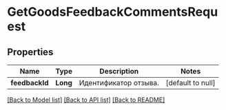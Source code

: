 # GetGoodsFeedbackCommentsRequest
## Properties

| Name | Type | Description | Notes |
|------------ | ------------- | ------------- | -------------|
| **feedbackId** | **Long** | Идентификатор отзыва.  | [default to null] |

[[Back to Model list]](../README.md#documentation-for-models) [[Back to API list]](../README.md#documentation-for-api-endpoints) [[Back to README]](../README.md)


